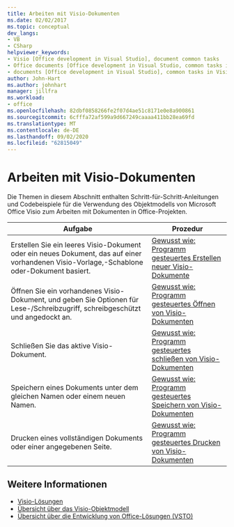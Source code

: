 ```yaml
---
title: Arbeiten mit Visio-Dokumenten
ms.date: 02/02/2017
ms.topic: conceptual
dev_langs:
- VB
- CSharp
helpviewer_keywords:
- Visio [Office development in Visual Studio], document common tasks
- Office documents [Office development in Visual Studio, common tasks in Visio
- documents [Office development in Visual Studio], common tasks in Visio
author: John-Hart
ms.author: johnhart
manager: jillfra
ms.workload:
- office
ms.openlocfilehash: 82dbf0858266fe2f07d4ae51c8171e0e8a900861
ms.sourcegitcommit: 6cfffa72af599a9d667249caaaa411bb28ea69fd
ms.translationtype: MT
ms.contentlocale: de-DE
ms.lasthandoff: 09/02/2020
ms.locfileid: "62815049"
---
```

# <a name="work-with-visio-documents"></a>Arbeiten mit Visio-Dokumenten
  Die Themen in diesem Abschnitt enthalten Schritt-für-Schritt-Anleitungen und Codebeispiele für die Verwendung des Objektmodells von Microsoft Office Visio zum Arbeiten mit Dokumenten in Office-Projekten.

|Aufgabe|Prozedur|
|----------|---------------|
|Erstellen Sie ein leeres Visio-Dokument oder ein neues Dokument, das auf einer vorhandenen Visio-Vorlage,-Schablone oder-Dokument basiert.|[Gewusst wie: Programm gesteuertes Erstellen neuer Visio-Dokumente](../vsto/how-to-programmatically-create-new-visio-documents.md)|
|Öffnen Sie ein vorhandenes Visio-Dokument, und geben Sie Optionen für Lese-/Schreibzugriff, schreibgeschützt und angedockt an.|[Gewusst wie: Programm gesteuertes Öffnen von Visio-Dokumenten](../vsto/how-to-programmatically-open-visio-documents.md)|
|Schließen Sie das aktive Visio-Dokument.|[Gewusst wie: Programm gesteuertes schließen von Visio-Dokumenten](../vsto/how-to-programmatically-close-visio-documents.md)|
|Speichern eines Dokuments unter dem gleichen Namen oder einem neuen Namen.|[Gewusst wie: Programm gesteuertes Speichern von Visio-Dokumenten](../vsto/how-to-programmatically-save-visio-documents.md)|
|Drucken eines vollständigen Dokuments oder einer angegebenen Seite.|[Gewusst wie: Programm gesteuertes Drucken von Visio-Dokumenten](../vsto/how-to-programmatically-print-visio-documents.md)|

## <a name="see-also"></a>Weitere Informationen
- [Visio-Lösungen](../vsto/visio-solutions.md)
- [Übersicht über das Visio-Objektmodell](../vsto/visio-object-model-overview.md)
- [Übersicht über die Entwicklung von Office-Lösungen &#40;VSTO&#41;](../vsto/office-solutions-development-overview-vsto.md)

